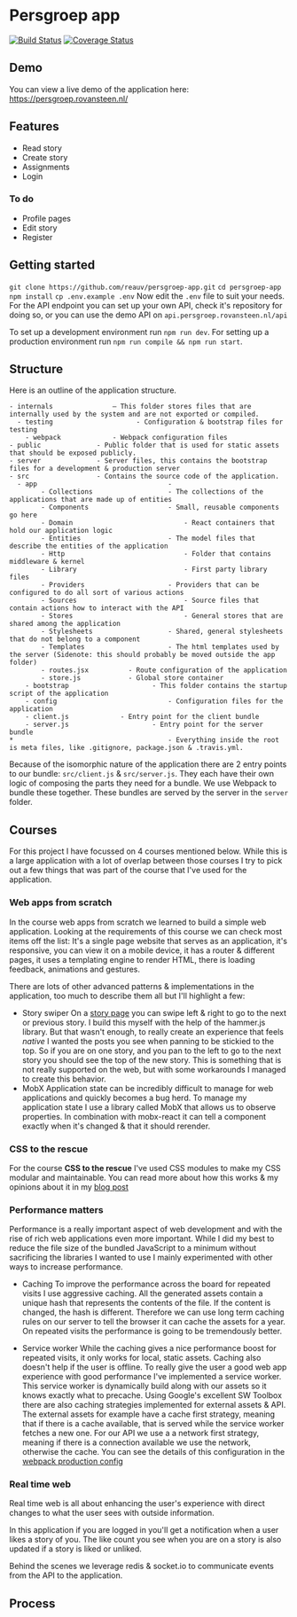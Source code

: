 # Persgroep app

[![Build Status](https://travis-ci.org/reauv/persgroep-app.svg?branch=master)](https://travis-ci.org/reauv/persgroep-app)
[![Coverage Status](https://coveralls.io/repos/github/reauv/persgroep-app/badge.svg?branch=master)](https://coveralls.io/github/reauv/persgroep-app?branch=master)

## Demo
You can view a live demo of the application here:
https://persgroep.rovansteen.nl/

## Features
* Read story
* Create story
* Assignments
* Login

### To do
* Profile pages
* Edit story
* Register

## Getting started
`git clone https://github.com/reauv/persgroep-app.git`
`cd persgroep-app`
`npm install`
`cp .env.example .env`
Now edit the `.env` file to suit your needs.
For the API endpoint you can set up your own API, check it's repository for doing so, or you can use the demo API on `api.persgroep.rovansteen.nl/api`

To set up a development environment run `npm run dev`.
For setting up a production environment run `npm run compile && npm run start`.

## Structure
Here is an outline of the application structure.
```
- internals			      – This folder stores files that are internally used by the system and are not exported or compiled.
  - testing   					- Configuration & bootstrap files for testing
	- webpack             - Webpack configuration files
- public              - Public folder that is used for static assets that should be exposed publicly.
- server              - Server files, this contains the bootstrap files for a development & production server
- src                 - Contains the source code of the application.
  - app									-
		- Collections					- The collections of the applications that are made up of entities
		- Components					- Small, reusable components go here
		- Domain							- React containers that hold our application logic
		- Entities						- The model files that describe the entities of the application
		- Http								- Folder that contains middleware & kernel
		- Library							- First party library files
		- Providers						- Providers that can be configured to do all sort of various actions
		- Sources							- Source files that contain actions how to interact with the API
		- Stores							- General stores that are shared among the application
		- Stylesheets					- Shared, general stylesheets that do not belong to a component
		- Templates						- The html templates used by the server (Sidenote: this should probably be moved outside the app folder)
		- routes.jsx          - Route configuration of the application
		- store.js            - Global store container
	- bootstrap						- This folder contains the startup script of the application
	- config							- Configuration files for the application
	- client.js       		- Entry point for the client bundle
	- server.js 					- Entry point for the server bundle
* 										- Everything inside the root is meta files, like .gitignore, package.json & .travis.yml.
```

Because of the isomorphic nature of the application there are 2 entry points to our bundle: `src/client.js` & `src/server.js`.
They each have their own logic of composing the parts they need for a bundle. We use Webpack to bundle these together.
These bundles are served by the server in the `server` folder.

## Courses
For this project I have focussed on 4 courses mentioned below. While this is a large application with
a lot of overlap between those courses I try to pick out a few things that was part of the course that
I've used for the application.

### Web apps from scratch
In the course web apps from scratch we learned to build a simple web application.
Looking at the requirements of this course we can check most items off the list:
It's a single page website that serves as an application, it's responsive, you
can view it on a mobile device, it has a router & different pages, it uses
a templating engine to render HTML, there is loading feedback, animations and
gestures.

There are lots of other advanced patterns & implementations in the application,
too much to describe them all but I'll highlight a few:
* Story swiper
On a [story page](https://persgroep.rovansteen.nl/story/1) you can swipe left & right
to go to the next or previous story. I build this myself with the help of the
hammer.js library.
But that wasn't enough, to really create an experience that feels *native*
I wanted the posts you see when panning to be stickied to the top. So if you are
on one story, and you pan to the left to go to the next story you should see the
top of the new story. This is something that is not really supported on the web,
but with some workarounds I managed to create this behavior.
* MobX
Application state can be incredibly difficult to manage for web applications and
quickly becomes a bug herd. To manage my application state I use a library called
MobX that allows us to observe properties. In combination with mobx-react it can
tell a component exactly when it's changed & that it should rerender.


### CSS to the rescue
For the course **CSS to the rescue** I've used CSS modules to make my CSS modular
and maintainable. You can read more about how this works & my opinions about it
in my [blog post](https://medium.com/@reauv/css-modules-78186e2b838f#.4eeujkti7)

### Performance matters
Performance is a really important aspect of web development and with the rise
of rich web applications even more important. While I did my best to reduce the
file size of the bundled JavaScript to a minimum without sacrificing the libraries
I wanted to use I mainly experimented with other ways to increase performance.

* Caching
To improve the performance across the board for repeated visits I use aggressive
caching. All the generated assets contain a unique hash that represents the contents
of the file. If the content is changed, the hash is different. Therefore we can
use long term caching rules on our server to tell the browser it can cache the
assets for a year. On repeated visits the performance is going to be tremendously
better.

* Service worker
While the caching gives a nice performance boost for repeated visits, it only
works for local, static assets. Caching also doesn't help if the user is offline.
To really give the user a good web app experience with good performance I've
implemented a service worker. This service worker is dynamically build along with
our assets so it knows exactly what to precache. Using Google's excellent SW Toolbox
there are also caching strategies implemented for external assets & API.
The external assets for example have a cache first strategy, meaning that if there
is a cache available, that is served while the service worker fetches a new one.
For our API we use a a network first strategy, meaning if there is a connection
available we use the network, otherwise the cache.
You can see the details of this configuration in the [webpack production config](https://github.com/reauv/persgroep-app/blob/master/internals/webpack/client.production.js)

### Real time web
Real time web is all about enhancing the user's experience with direct changes
to what the user sees with outside information.

In this application if you are logged in you'll get a notification when a user
likes a story of you. The like count you see when you are on a story is also
updated if a story is liked or unliked.

Behind the scenes we leverage redis & socket.io to communicate events from the API
to the application.

## Process
